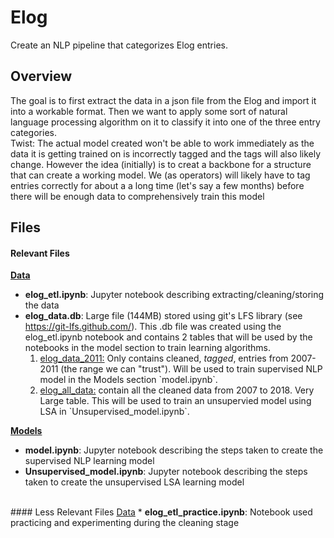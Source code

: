 # Elog
Create an NLP pipeline that categorizes Elog entries.

## Overview
The goal is to first extract the data in a json file from the Elog and import it into a workable format. Then we want to apply some sort of natural language processing algorithm on it to classify it into one of the three entry categories. <br>
Twist: The actual model created won't be able to work immediately as the data it is getting trained on is incorrectly tagged and the tags will also likely change. However the idea (initially) is to creat a backbone for a structure that can create a working model. We (as operators) will likely have to tag entries correctly for about a a long time (let's say a few months) before there will be enough data to comprehensively train this model

## Files
#### Relevant Files
<b><u>Data</u></b>
* <b>elog_etl.ipynb</b>: Jupyter notebook describing extracting/cleaning/storing the data
* <b>elog_data.db</b>: Large file (144MB) stored using git's LFS library (see https://git-lfs.github.com/). This .db file was created using the elog_etl.ipynb notebook and contains 2 tables that will be used by the notebooks in the model section to train learning algorithms.
    <ol>
        <li><u>elog_data_2011:</u> Only contains cleaned, <i>tagged</i>, entries from 2007-2011 (the range we can "trust"). Will be used to train supervised NLP model in the Models section `model.ipynb`.</li>
        <li><u>elog_all_data:</u> contain all the cleaned data from 2007 to 2018. Very Large table. This will be used to train an unsupervied model using LSA in `Unsupervised_model.ipynb`.</li>
    </ol>

<b><u>Models</u></b>
* <b>model.ipynb</b>: Jupyter notebook describing the steps taken to create the supervised NLP learning model
* <b>Unsupervised_model.ipynb</b>: Jupyter notebook describing the steps taken to create the unsupervised LSA learning model


<br>
#### Less Relevant Files
<u>Data</u>
* <b>elog_etl_practice.ipynb</b>: Notebook used practicing and experimenting during the cleaning stage


